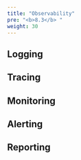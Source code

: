 ```yaml
---
title: "Observability"
pre: "<b>8.3</b> "
weight: 30
---
```


## Logging

## Tracing

## Monitoring

## Alerting

## Reporting
